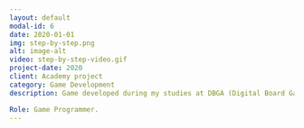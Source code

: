 ```yaml
---
layout: default
modal-id: 6
date: 2020-01-01
img: step-by-step.png
alt: image-alt
video: step-by-step-video.gif
project-date: 2020
client: Academy project
category: Game Development
description: Game developed during my studies at DBGA (Digital Board Game Academy). It's a crazy outrun-like wall-building simulator where you are a bricklayer but… you have no arms! You’re an alien stranded on an unknown planet. You must reach your spaceship before it leaves without you. The only way to reach it is by building a wall! You must use your legs to do everything!

Role: Game Programmer.
---
```

